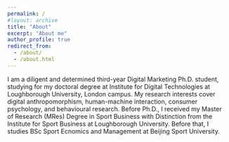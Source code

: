 ```yaml
---
permalink: /
#layout: archive
title: "About"
excerpt: "About me"
author_profile: true
redirect_from:
  - /about/
  - /about.html
---
```


I am a diligent and determined third-year Digital Marketing Ph.D. student, studying for my doctoral degree at Institute for Digital Technologies at Loughborough University, London campus. My research interests cover digital anthropomorphism, human-machine interaction, consumer psychology, and behavioural research. 
Before Ph.D., I received my Master of Research (MRes) Degree in Sport Business with Distinction from the Institute for Sport Business at Loughborough University. Before that, I studies BSc Sport Ecnomics and Management at Beijing Sport University.

